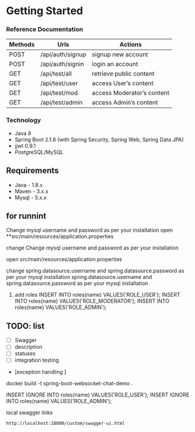 # Getting Started

### Reference Documentation


| Methods	| Urls |	Actions |
|---        |---   |  ---  |
|POST	|/api/auth/signup	|signup new account
|POST	|/api/auth/signin	|login an account
|GET	| /api/test/all	|retrieve public content
|GET	|/api/test/user	|access User’s content
|GET	| /api/test/mod	|access Moderator’s content
|GET	| /api/test/admin	|access Admin’s content

### Technology
* Java 8
* Spring Boot 2.1.8 (with Spring Security, Spring Web, Spring Data JPA)
* jjwt 0.9.1
* PostgreSQL/MySQL


## Requirements
 * Java - 1.8.x 
 * Maven - 3.x.x
 * Mysql - 5.x.x



## for runnint
Change mysql username and password as per your installation
open **src/main/resources/application.properties

change Change mysql username and password as per your installation

open src/main/resources/application.properties

change spring.datasource.username and spring.datasource.password as per your mysql installation
   spring.datasource.username and spring.datasource.password as per your mysql installation

1. add roles
   INSERT INTO roles(name) VALUES('ROLE_USER');
   INSERT INTO roles(name) VALUES('ROLE_MODERATOR');
   INSERT INTO roles(name) VALUES('ROLE_ADMIN');
   
## TODO: list
- [ ] Swagger 
 - [ ] description 
 - [ ] statuses
 - [ ] integration testing 
- [exception handling ]


docker build -t spring-boot-websocket-chat-demo .


INSERT IGNORE INTO roles(name) VALUES('ROLE_USER');
INSERT IGNORE INTO roles(name) VALUES('ROLE_ADMIN');


local swagger links
```
http://localhost:18080/custom/swagger-ui.html
```